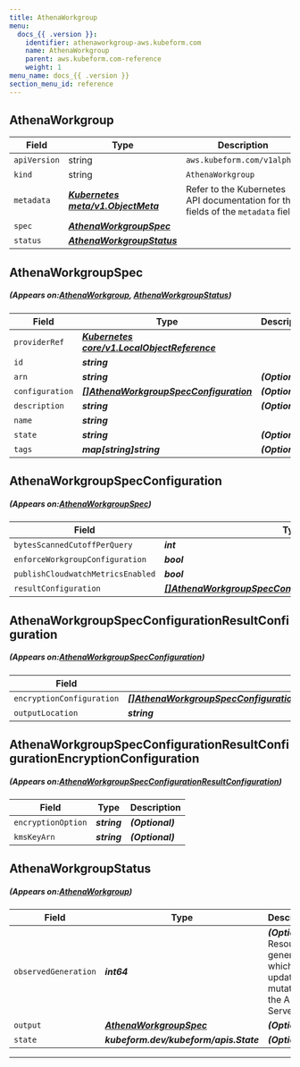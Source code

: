 ```yaml
---
title: AthenaWorkgroup
menu:
  docs_{{ .version }}:
    identifier: athenaworkgroup-aws.kubeform.com
    name: AthenaWorkgroup
    parent: aws.kubeform.com-reference
    weight: 1
menu_name: docs_{{ .version }}
section_menu_id: reference
---
```


## AthenaWorkgroup
| Field | Type | Description |
| ------ | ----- | ----------- |
| `apiVersion` | string | `aws.kubeform.com/v1alpha1` |
|    `kind` | string | `AthenaWorkgroup` |
| `metadata` | ***[Kubernetes meta/v1.ObjectMeta](https://kubernetes.io/docs/reference/generated/kubernetes-api/v1.13/#objectmeta-v1-meta)***|Refer to the Kubernetes API documentation for the fields of the `metadata` field.|
| `spec` | ***[AthenaWorkgroupSpec](#AthenaWorkgroupSpec)***||
| `status` | ***[AthenaWorkgroupStatus](#AthenaWorkgroupStatus)***||
## AthenaWorkgroupSpec
##### (Appears on:[AthenaWorkgroup](#AthenaWorkgroup), [AthenaWorkgroupStatus](#AthenaWorkgroupStatus))
| Field | Type | Description |
| ------ | ----- | ----------- |
| `providerRef` | ***[Kubernetes core/v1.LocalObjectReference](https://kubernetes.io/docs/reference/generated/kubernetes-api/v1.13/#localobjectreference-v1-core)***||
| `id` | ***string***||
| `arn` | ***string***| ***(Optional)*** |
| `configuration` | ***[[]AthenaWorkgroupSpecConfiguration](#AthenaWorkgroupSpecConfiguration)***| ***(Optional)*** |
| `description` | ***string***| ***(Optional)*** |
| `name` | ***string***||
| `state` | ***string***| ***(Optional)*** |
| `tags` | ***map[string]string***| ***(Optional)*** |
## AthenaWorkgroupSpecConfiguration
##### (Appears on:[AthenaWorkgroupSpec](#AthenaWorkgroupSpec))
| Field | Type | Description |
| ------ | ----- | ----------- |
| `bytesScannedCutoffPerQuery` | ***int***| ***(Optional)*** |
| `enforceWorkgroupConfiguration` | ***bool***| ***(Optional)*** |
| `publishCloudwatchMetricsEnabled` | ***bool***| ***(Optional)*** |
| `resultConfiguration` | ***[[]AthenaWorkgroupSpecConfigurationResultConfiguration](#AthenaWorkgroupSpecConfigurationResultConfiguration)***| ***(Optional)*** |
## AthenaWorkgroupSpecConfigurationResultConfiguration
##### (Appears on:[AthenaWorkgroupSpecConfiguration](#AthenaWorkgroupSpecConfiguration))
| Field | Type | Description |
| ------ | ----- | ----------- |
| `encryptionConfiguration` | ***[[]AthenaWorkgroupSpecConfigurationResultConfigurationEncryptionConfiguration](#AthenaWorkgroupSpecConfigurationResultConfigurationEncryptionConfiguration)***| ***(Optional)*** |
| `outputLocation` | ***string***| ***(Optional)*** |
## AthenaWorkgroupSpecConfigurationResultConfigurationEncryptionConfiguration
##### (Appears on:[AthenaWorkgroupSpecConfigurationResultConfiguration](#AthenaWorkgroupSpecConfigurationResultConfiguration))
| Field | Type | Description |
| ------ | ----- | ----------- |
| `encryptionOption` | ***string***| ***(Optional)*** |
| `kmsKeyArn` | ***string***| ***(Optional)*** |
## AthenaWorkgroupStatus
##### (Appears on:[AthenaWorkgroup](#AthenaWorkgroup))
| Field | Type | Description |
| ------ | ----- | ----------- |
| `observedGeneration` | ***int64***| ***(Optional)*** Resource generation, which is updated on mutation by the API Server.|
| `output` | ***[AthenaWorkgroupSpec](#AthenaWorkgroupSpec)***| ***(Optional)*** |
| `state` | ***kubeform.dev/kubeform/apis.State***| ***(Optional)*** |
---

